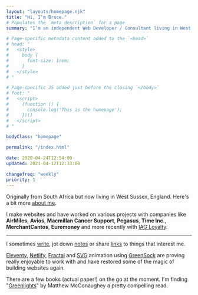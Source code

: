 ```yaml
---
layout: "layouts/homepage.njk"
title: "Hi, I'm Bruce."
# Populates the `meta description` for a page
summary: "I’m an independent Web Developer / Consultant living in West Sussex, England and have been helping people build & enhance their websites for a number of years."

# Page-specific metadata content added to the `<head>`
# head: "
#   <style>
#     body {
#       font-size: 1rem;
#     }
#   </style>
# "

# Page-specific JS added just before the closing `</body>`
# foot: "
#   <script>
#     (function () {
#       console.log('This is the homepage');
#     })()
#   </script>
# "

bodyClass: "homepage"

permalink: "/index.html"

date: 2020-04-24T12:54:00
updated: 2021-04-12T12:33:00

changefreq: "weekly"
priority: 1
---
```


Originally from South Africa but now living in West Sussex, England. Here's a bit more [about me](/about).

I make websites and have worked on various projects with companies like **AirMiles**, **Avios**, **Macmillan Cancer Support**, **Pegasus**, **Time Inc.**, **MerchantCantos**, **Euromoney** and more recently with [IAG Loyalty](https://iagloyalty.com/).

***

I sometimes [write](/writing), jot down [notes](/notes) or share [links](/links) to things that interest me.

[Eleventy](https://www.11ty.io/), [Netlify](https://www.netlify.com/), [Fractal](https://fractal.build/) and [SVG](https://developer.mozilla.org/en-US/docs/Web/SVG) animation using [GreenSock](https://greensock.com/) are proving really enjoyable to work with and have restored some of the magic of building websites again.

There are a few books (actual paper!) on the go at the moment. I'm finding "[Greenlights](https://greenlights.com/)" by Matthew McConaughey a pretty compelling read.
